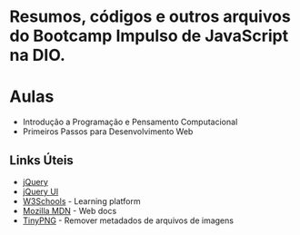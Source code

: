 # Resumos, códigos e outros arquivos do Bootcamp Impulso de JavaScript na DIO.

# Aulas
- Introdução a Programação e Pensamento Computacional
- Primeiros Passos para Desenvolvimento Web 


## Links Úteis
- [jQuery](https://jquery.com/)
- [jQuery UI](https://jqueryui.com/)
- [W3Schools](https://www.w3schools.com/) - Learning platform
- [Mozilla MDN](https://developer.mozilla.org/en-US/) - Web docs
- [TinyPNG](https://tinypng.com/) - Remover metadados de arquivos de imagens